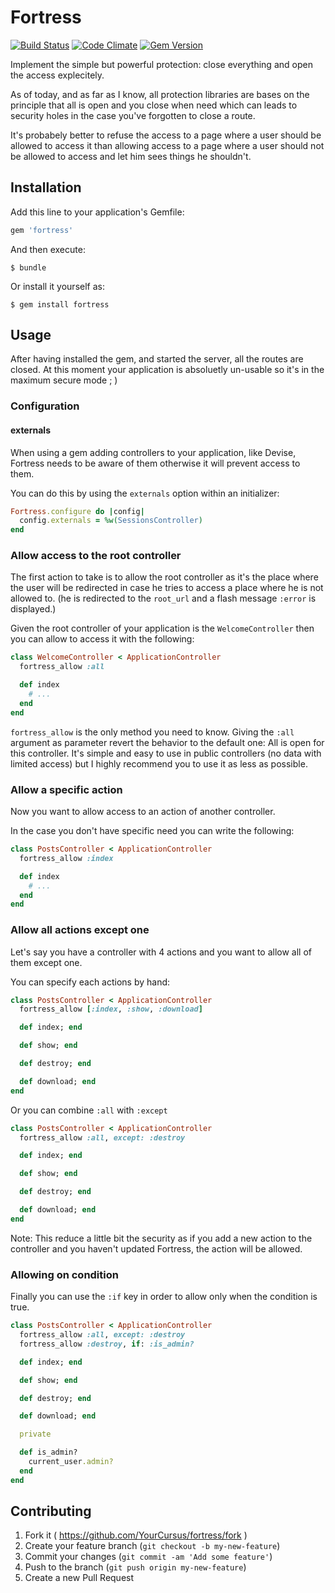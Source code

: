 # Fortress

[![Build Status](https://travis-ci.org/YourCursus/fortress.svg?branch=master)](https://travis-ci.org/YourCursus/fortress) [![Code Climate](https://codeclimate.com/github/YourCursus/fortress/badges/gpa.svg)](https://codeclimate.com/github/YourCursus/fortress) [![Gem Version](https://badge.fury.io/rb/fortress.svg)](http://badge.fury.io/rb/fortress)

Implement the simple but powerful protection: close everything and open the
access explecitely.

As of today, and as far as I know, all protection libraries are bases on the
principle that all is open and you close when need which can leads to security
holes in the case you've forgotten to close a route.

It's probabely better to refuse the access to a page where a user should be
allowed to access it than allowing access to a page where a user should not be
allowed to access and let him sees things he shouldn't.

## Installation

Add this line to your application's Gemfile:

```ruby
gem 'fortress'
```

And then execute:

    $ bundle

Or install it yourself as:

    $ gem install fortress

## Usage

After having installed the gem, and started the server, all the routes are
closed. At this moment your application is absoluetly un-usable so it's in the
maximum secure mode ; )

### Configuration

#### externals

When using a gem adding controllers to your application, like Devise, Fortress
needs to be aware of them otherwise it will prevent access to them.

You can do this by using the `externals` option within an initializer:

```ruby
Fortress.configure do |config|
  config.externals = %w(SessionsController)
end
```

### Allow access to the root controller

The first action to take is to allow the root controller as it's the place
where the user will be redirected in case he tries to access a place where he
is not allowed to.
(he is redirected to the `root_url` and a flash message `:error` is displayed.)

Given the root controller of your application is the `WelcomeController` then
you can allow to access it with the following:

```ruby
class WelcomeController < ApplicationController
  fortress_allow :all

  def index
    # ...
  end
end
```

`fortress_allow` is the only method you need to know. Giving the `:all`
argument as parameter revert the behavior to the default one: All is open for
this controller.
It's simple and easy to use in public controllers (no data with limited access)
but I highly recommend you to use it as less as possible.

### Allow a specific action

Now you want to allow access to an action of another controller.

In the case you don't have specific need you can write the following:

```ruby
class PostsController < ApplicationController
  fortress_allow :index

  def index
    # ...
  end
end
```


### Allow all actions except one

Let's say you have a controller with 4 actions and you want to allow all of
them except one.

You can specify each actions by hand:

```ruby
class PostsController < ApplicationController
  fortress_allow [:index, :show, :download]

  def index; end

  def show; end

  def destroy; end

  def download; end
end
```

Or you can combine `:all` with `:except`

```ruby
class PostsController < ApplicationController
  fortress_allow :all, except: :destroy

  def index; end

  def show; end

  def destroy; end

  def download; end
end
```

Note: This reduce a little bit the security as if you add a new action to the
controller and you haven't updated Fortress, the action will be allowed.

### Allowing on condition

Finally you can use the `:if` key in order to allow only when the condition is
true.

```ruby
class PostsController < ApplicationController
  fortress_allow :all, except: :destroy
  fortress_allow :destroy, if: :is_admin?

  def index; end

  def show; end

  def destroy; end

  def download; end

  private

  def is_admin?
    current_user.admin?
  end
end
```

## Contributing

1. Fork it ( https://github.com/YourCursus/fortress/fork )
2. Create your feature branch (`git checkout -b my-new-feature`)
3. Commit your changes (`git commit -am 'Add some feature'`)
4. Push to the branch (`git push origin my-new-feature`)
5. Create a new Pull Request
